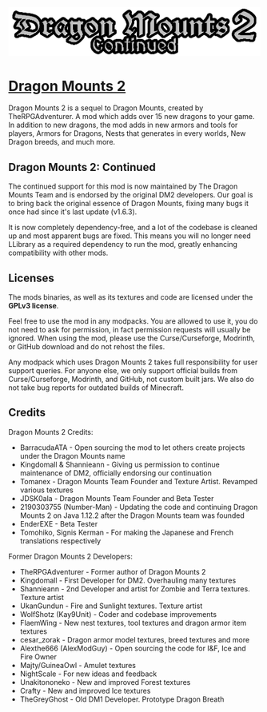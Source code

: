 ![LOGO](src/main/resources/logo.png)

# [Dragon Mounts 2](https://www.curseforge.com/minecraft/mc-mods/dragon-mounts-2)
Dragon Mounts 2 is a sequel to Dragon Mounts, created by TheRPGAdventurer. A mod which adds over 15 new dragons to your game. In addition to new dragons, the mod adds in new armors and tools for players, Armors for Dragons, Nests that generates in every worlds, New Dragon breeds, and much more.
## Dragon Mounts 2: Continued
The continued support for this mod is now maintained by The Dragon Mounts Team and is endorsed by the original DM2 developers. Our goal is to bring back the original essence of Dragon Mounts, fixing many bugs it once had since it's last update (v1.6.3).

It is now completely dependency-free, and a lot of the codebase is cleaned up and most apparent bugs are fixed. This means you will no longer need LLibrary as a required dependency to run the mod, greatly enhancing compatibility with other mods.
## Licenses
The mods binaries, as well as its textures and code are licensed under the **GPLv3 license**.

Feel free to use the mod in any modpacks. You are allowed to use it, you do not need to ask for permission, in fact permission requests will usually be ignored. When using the mod, please use the Curse/Curseforge, Modrinth, or GitHub download and do not rehost the files.

Any modpack which uses Dragon Mounts 2 takes full responsibility for user support queries.
For anyone else, we only support official builds from Curse/Curseforge, Modrinth, and GitHub, not custom built jars. We also do not take bug reports for outdated builds of Minecraft.
## Credits
Dragon Mounts 2 Credits:
- BarracudaATA - Open sourcing the mod to let others create projects under the Dragon Mounts name
- Kingdomall & Shannieann - Giving us permission to continue maintenance of DM2, officially endorsing our continuation
- Tomanex - Dragon Mounts Team Founder and Texture Artist. Revamped various textures
- JDSK0ala - Dragon Mounts Team Founder and Beta Tester
- 2190303755 (Number-Man) - Updating the code and continuing Dragon Mounts 2 on Java 1.12.2 after the Dragon Mounts team was founded
- EnderEXE - Beta Tester
- Tomohiko, Signis Kerman - For making the Japanese and French translations respectively

Former Dragon Mounts 2 Developers:
- TheRPGAdventurer - Former author of Dragon Mounts 2
- Kingdomall - First Developer for DM2. Overhauling many textures
- Shannieann - 2nd Developer and artist for Zombie and Terra textures. Texture artist
- UkanGundun - Fire and Sunlight textures. Texture artist
- WolfShotz (Kay9Unit) - Coder and codebase improvements
- FlaemWing - New nest textures, tool textures and dragon armor item textures
- cesar_zorak - Dragon armor model textures, breed textures and more
- Alexthe666 (AlexModGuy) - Open sourcing the code for I&F, Ice and Fire Owner
- Majty/GuineaOwl - Amulet textures
- NightScale - For new ideas and feedback
- Unakitononeko - New and improved Forest textures
- Crafty - New and improved Ice textures
- TheGreyGhost - Old DM1 Developer. Prototype Dragon Breath
